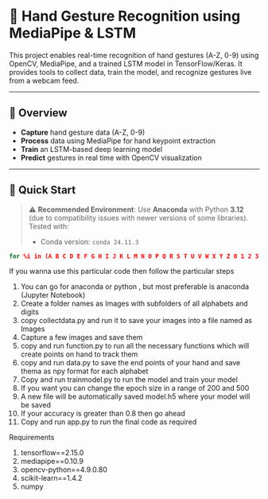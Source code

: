 # 🤖 Hand Gesture Recognition using MediaPipe & LSTM

This project enables real-time recognition of hand gestures (A-Z, 0-9) using OpenCV, MediaPipe, and a trained LSTM model in TensorFlow/Keras. It provides tools to collect data, train the model, and recognize gestures live from a webcam feed.

---

## 📸 Overview

- **Capture** hand gesture data (A-Z, 0-9)
- **Process** data using MediaPipe for hand keypoint extraction
- **Train** an LSTM-based deep learning model
- **Predict** gestures in real time with OpenCV visualization

---

## 🚀 Quick Start

> ⚠️ **Recommended Environment**: Use **Anaconda** with Python **3.12** (due to compatibility issues with newer versions of some libraries). Tested with:
>
> - Conda version: `conda 24.11.3`


```cmd
for %i in (A B C D E F G H I J K L M N O P Q R S T U V W X Y Z 0 1 2 3 4 5 6 7 8 9) do mkdir %i

```

If you wanna use this particular code then follow the particular steps

1. You can go for anaconda or python , but most preferable is anaconda (Jupyter Notebook)    
2. Create a folder names as Images with subfolders of all alphabets and digits
3. copy collectdata.py and run it to save your images into a file named as Images 
4. Capture a few images and save them
5. copy and run function.py to run all the necessary functions which will create points on hand to track them 
6. copy and run data.py to save the end points of your hand and save thema as npy format for each alphabet
7. Copy and run trainmodel.py to run the model and train your model
8. If you want you can change the epoch size in a range of 200 and 500
9. A new file will be automatically saved model.h5 where your model will be saved
10. If your accuracy is greater than 0.8 then go ahead
11. Copy and run app.py to run the final code as required
    
Requirements 
1. tensorflow==2.15.0
2. mediapipe==0.10.9
3. opencv-python==4.9.0.80
4. scikit-learn==1.4.2
5. numpy
